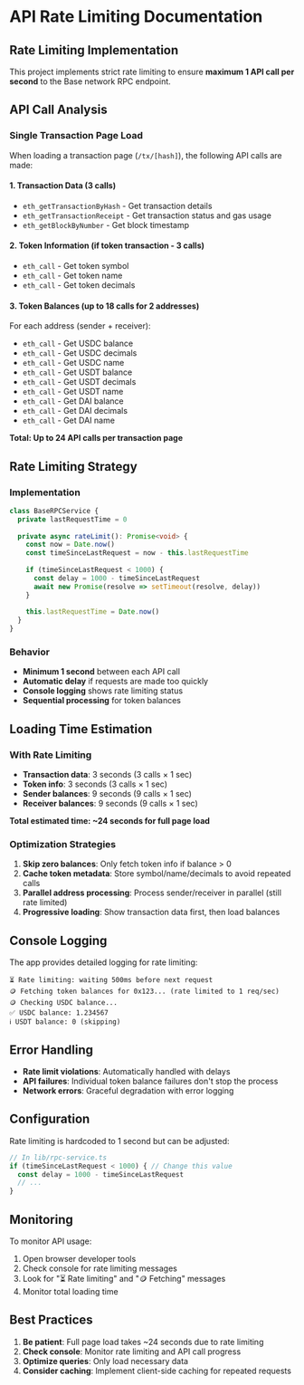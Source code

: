 # API Rate Limiting Documentation

## Rate Limiting Implementation

This project implements strict rate limiting to ensure **maximum 1 API call per second** to the Base network RPC endpoint.

## API Call Analysis

### Single Transaction Page Load

When loading a transaction page (`/tx/[hash]`), the following API calls are made:

#### 1. Transaction Data (3 calls)
- `eth_getTransactionByHash` - Get transaction details
- `eth_getTransactionReceipt` - Get transaction status and gas usage  
- `eth_getBlockByNumber` - Get block timestamp

#### 2. Token Information (if token transaction - 3 calls)
- `eth_call` - Get token symbol
- `eth_call` - Get token name
- `eth_call` - Get token decimals

#### 3. Token Balances (up to 18 calls for 2 addresses)
For each address (sender + receiver):
- `eth_call` - Get USDC balance
- `eth_call` - Get USDC decimals
- `eth_call` - Get USDC name
- `eth_call` - Get USDT balance
- `eth_call` - Get USDT decimals
- `eth_call` - Get USDT name
- `eth_call` - Get DAI balance
- `eth_call` - Get DAI decimals
- `eth_call` - Get DAI name

**Total: Up to 24 API calls per transaction page**

## Rate Limiting Strategy

### Implementation
```typescript
class BaseRPCService {
  private lastRequestTime = 0
  
  private async rateLimit(): Promise<void> {
    const now = Date.now()
    const timeSinceLastRequest = now - this.lastRequestTime
    
    if (timeSinceLastRequest < 1000) {
      const delay = 1000 - timeSinceLastRequest
      await new Promise(resolve => setTimeout(resolve, delay))
    }
    
    this.lastRequestTime = Date.now()
  }
}
```

### Behavior
- **Minimum 1 second** between each API call
- **Automatic delay** if requests are made too quickly
- **Console logging** shows rate limiting status
- **Sequential processing** for token balances

## Loading Time Estimation

### With Rate Limiting
- **Transaction data**: 3 seconds (3 calls × 1 sec)
- **Token info**: 3 seconds (3 calls × 1 sec) 
- **Sender balances**: 9 seconds (9 calls × 1 sec)
- **Receiver balances**: 9 seconds (9 calls × 1 sec)

**Total estimated time: ~24 seconds for full page load**

### Optimization Strategies

1. **Skip zero balances**: Only fetch token info if balance > 0
2. **Cache token metadata**: Store symbol/name/decimals to avoid repeated calls
3. **Parallel address processing**: Process sender/receiver in parallel (still rate limited)
4. **Progressive loading**: Show transaction data first, then load balances

## Console Logging

The app provides detailed logging for rate limiting:

```
⏳ Rate limiting: waiting 500ms before next request
🪙 Fetching token balances for 0x123... (rate limited to 1 req/sec)
🪙 Checking USDC balance...
✅ USDC balance: 1.234567
ℹ️ USDT balance: 0 (skipping)
```

## Error Handling

- **Rate limit violations**: Automatically handled with delays
- **API failures**: Individual token balance failures don't stop the process
- **Network errors**: Graceful degradation with error logging

## Configuration

Rate limiting is hardcoded to 1 second but can be adjusted:

```typescript
// In lib/rpc-service.ts
if (timeSinceLastRequest < 1000) { // Change this value
  const delay = 1000 - timeSinceLastRequest
  // ...
}
```

## Monitoring

To monitor API usage:
1. Open browser developer tools
2. Check console for rate limiting messages
3. Look for "⏳ Rate limiting" and "🪙 Fetching" messages
4. Monitor total loading time

## Best Practices

1. **Be patient**: Full page load takes ~24 seconds due to rate limiting
2. **Check console**: Monitor rate limiting and API call progress
3. **Optimize queries**: Only load necessary data
4. **Consider caching**: Implement client-side caching for repeated requests

